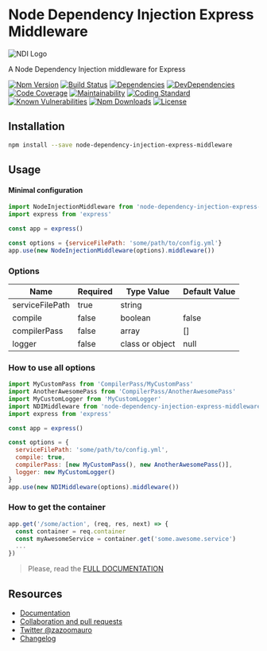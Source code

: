 Node Dependency Injection Express Middleware
============================================

![NDI Logo](http://image.ibb.co/iGnCUn/logojoy.png)

A Node Dependency Injection middleware for Express

[![Npm Version](https://badge.fury.io/js/node-dependency-injection-express-middleware.svg)](https://badge.fury.io/js/node-dependency-injection-express-middleware)
[![Build Status](https://travis-ci.org/zazoomauro/node-dependency-injection-express-middleware.svg?branch=master)](https://travis-ci.org/zazoomauro/node-dependency-injection-express-middleware)
[![Dependencies](https://david-dm.org/zazoomauro/node-dependency-injection-express-middleware.svg)](https://david-dm.org/zazoomauro/node-dependency-injection-express-middleware)
[![DevDependencies](https://david-dm.org/zazoomauro/node-dependency-injection-express-middleware/dev-status.svg)](https://david-dm.org/zazoomauro/node-dependency-injection-express-middleware#info=devDependencies)
[![Code Coverage](https://codecov.io/gh/zazoomauro/node-dependency-injection-express-middleware/branch/master/graph/badge.svg)](https://codecov.io/gh/zazoomauro/node-dependency-injection-express-middleware)
[![Maintainability](https://api.codeclimate.com/v1/badges/54d93c7090e693ab753c/maintainability)](https://codeclimate.com/github/zazoomauro/node-dependency-injection-express-middleware/maintainability)
[![Coding Standard](https://img.shields.io/badge/code%20style-standard-brightgreen.svg)](http://standardjs.com/)
[![Known Vulnerabilities](https://snyk.io/test/github/zazoomauro/node-dependency-injection-express-middleware/badge.svg)](https://snyk.io/test/github/zazoomauro/node-dependency-injection-express-middleware)
[![Npm Downloads](https://img.shields.io/npm/dm/node-dependency-injection-express-middleware.svg?maxAge=2592000)](https://www.npmjs.com/package/node-dependency-injection-express-middleware)
[![License](https://img.shields.io/npm/l/node-dependency-injection-express-middleware.svg?maxAge=2592000?style=plastic)](https://github.com/zazoomauro/node-dependency-injection-express-middleware/blob/master/LICENCE)
 
Installation
------------

```sh
npm install --save node-dependency-injection-express-middleware
```

Usage
-----------

#### Minimal configuration
```js
import NodeInjectionMiddleware from 'node-dependency-injection-express-middleware'
import express from 'express'

const app = express()

const options = {serviceFilePath: 'some/path/to/config.yml'}
app.use(new NodeInjectionMiddleware(options).middleware())
```

### Options

| Name                       | Required | Type Value      | Default Value  |
| -------------------------- | -------- | --------------- | -------------- |
| serviceFilePath            | true     | string          |                |
| compile                    | false    | boolean         | false          |
| compilerPass               | false    | array           | []             |
| logger                     | false    | class or object | null           |

### How to use all options

```js
import MyCustomPass from 'CompilerPass/MyCustomPass'
import AnotherAwesomePass from 'CompilerPass/AnotherAwesomePass'
import MyCustomLogger from 'MyCustomLogger'
import NDIMiddleware from 'node-dependency-injection-express-middleware'
import express from 'express'

const app = express()

const options = {
  serviceFilePath: 'some/path/to/config.yml', 
  compile: true,
  compilerPass: [new MyCustomPass(), new AnotherAwesomePass()],
  logger: new MyCustomLogger()
}
app.use(new NDIMiddleware(options).middleware())
```

### How to get the container

```js
app.get('/some/action', (req, res, next) => {
  const container = req.container
  const myAwesomeService = container.get('some.awesome.service')
  ...
})
```

> Please, read the [FULL DOCUMENTATION](https://github.com/zazoomauro/node-dependency-injection/wiki)

Resources
---------

- [Documentation](https://github.com/zazoomauro/node-dependency-injection/wiki)
- [Collaboration and pull requests](CONTRIBUTING.md)
- [Twitter @zazoomauro](https://twitter.com/zazoomauro)
- [Changelog](CHANGELOG.md)